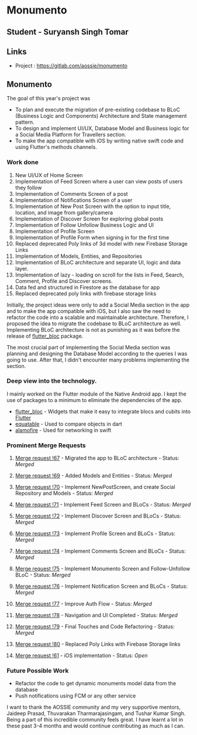 
# Monumento

## Student - Suryansh Singh Tomar
## Links
- Project : https://gitlab.com/aossie/monumento
## Monumento


The goal of this year's project was

- To plan and execute the migration of pre-existing codebase to BLoC (Business Logic and Components) Architecture and State management pattern.
- To design and implement UI/UX, Database Model and Business logic for a Social Media Platform for Travellers section.
- To make the app compatible with iOS by writing native swift code and using Flutter's methods channels.


### Work done


1. New UI/UX of Home Screen
2. Implementation of Feed Screen where a user can view posts of users they follow
3. Implementation of Comments Screen of a post
4. Implementation of Notifications Screen of a user
5. Implementation of New Post Screen with the option to input title, location, and image from gallery/camera
6. Implementation of Discover Screen for exploring global posts
7. Implementation of Follow Unfollow Business Logic and UI
8. Implementation of Profile Screen
9. Implementation of Profile Form when signing in for the first time
10. Replaced deprecated Poly links of 3d model with new Firebase Storage Links
11. Implementation of Models, Entities, and Repositories
12. Implementation of BLoC architecture and separate UI, logic and data layer.
13. Implementation of lazy - loading on scroll for the lists in Feed, Search, Comment, Profile and Discover screens.
14. Data fed and structured in Firestore as the database for app
15. Replaced deprecated poly links with firebase storage links

Initially, the project ideas were only to add a Social Media section in the app and to make the app compatible with iOS, but I also saw the need to refactor the code into a scalable and maintainable architecture. Therefore, I proposed the idea to migrate the codebase to BLoC architecture as well. Implementing BLoC architecture is not as punishing as it was before the release of [flutter_bloc](https://pub.dev/packages/flutter_bloc) package.


The most crucial part of implementing the Social Media section was planning and designing the Database Model according to the queries I was going to use. After that, I didn't encounter many problems implementing the section.


### Deep view into the technology.


I mainly worked on the Flutter module of the Native Android app. I kept the use of packages to a minimum to eliminate the dependencies of the app.

* [flutter_bloc](https://pub.dev/packages/flutter_bloc) - Widgets that make it easy to integrate blocs and cubits into [Flutter](https://flutter.dev/)
* [equatable](https://pub.dev/packages/equatable) - Used to compare objects in dart
* [alamofire](https://github.com/Alamofire/Alamofire) - Used for networking in swift


### Prominent Merge Requests
1. [ Merge request !67](https://gitlab.com/aossie/monumento/-/merge_requests/67) -  Migrated the app to BLoC architecture - Status: *Merged*

2. [Merge request !69](https://gitlab.com/aossie/monumento/-/merge_requests/69) -  Added Models and Entities - Status: *Merged*

3. [Merge request !70](https://gitlab.com/aossie/monumento/-/merge_requests/70) - Implement NewPostScreen, and create Social Repository and Models - Status: *Merged*


4. [Merge request !71](https://gitlab.com/aossie/monumento/-/merge_requests/71) - Implement Feed Screen and BLoCs - Status: *Merged*


5. [Merge request !72](https://gitlab.com/aossie/monumento/-/merge_requests/72) - Implement Discover Screen and BLoCs - Status: *Merged*

6. [Merge request !73](https://gitlab.com/aossie/monumento/-/merge_requests/73) - Implement Profile Screen and BLoCs - Status: *Merged*

7. [Merge request !74](https://gitlab.com/aossie/monumento/-/merge_requests/74) - Implement Comments Screen and BLoCs - Status: *Merged*


8.  [Merge request !75](https://gitlab.com/aossie/monumento/-/merge_requests/75) - Implement Monumento Screen and Follow-Unfollow BLoC - Status: *Merged*
9. [Merge request !76](https://gitlab.com/aossie/monumento/-/merge_requests/76) - Implement Notification Screen and BLoCs - Status: *Merged*
10. [Merge request !77](https://gitlab.com/aossie/monumento/-/merge_requests/77) - Improve Auth Flow - Status: *Merged*
11. [Merge request !78](https://gitlab.com/aossie/monumento/-/merge_requests/78) - Navigation and UI Completed - Status: *Merged*
12. [Merge request !79](https://gitlab.com/aossie/monumento/-/merge_requests/79) - Final Touches and Code Refactoring - Status: *Merged*
13. [Merge request !80](https://gitlab.com/aossie/monumento/-/merge_requests/80) - Replaced Poly Links with Firebase Storage links
14. [Merge request !61](https://gitlab.com/aossie/monumento/-/merge_requests/61) - iOS implementation - Status: *Open*

### Future Possible Work
- Refactor the code to get dynamic monuments model data from the database
- Push notifications using FCM or any other service


I want to thank the AOSSIE community and my very supportive mentors, Jaideep Prasad, Thuvarakan Tharmarajasingam, and Tushar Kumar Singh. Being a part of this incredible community feels great. I have learnt a lot in these past 3-4 months and would continue contributing as much as I can.